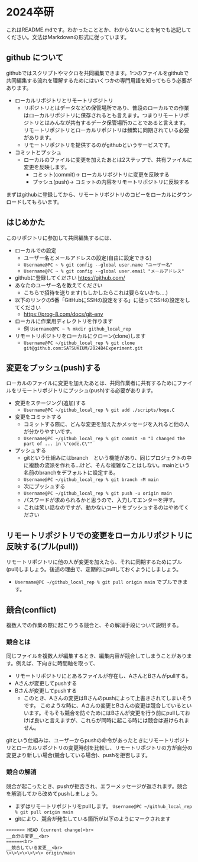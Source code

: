 # 2024卒研

これはREADME.mdです。わかったこととか、わからないことを何でも追記してください。文法はMarkdownの形式に従っています。

## github について

githubではスクリプトやマクロを共同編集できます。1つのファイルをgithubで共同編集する流れを理解するためにはいくつかの専門用語を知ってもらう必要があります。
- ローカルリポジトリとリモートリポジトリ
    - リポジトリとはデータなどの保管場所であり、普段のローカルでの作業はローカルリポジトリに保存されるとも言えます。つまりリモートリポジトリとはみんなが共有するデータ保管場所のことであると言えます。リモートリポジトリとローカルリポジトリは頻繁に同期されている必要があります。
    - リモートリポジトリを提供するのがgithubというサービスです。
- コミットとプッシュ
    - ローカルのファイルに変更を加えたあとは2ステップで、共有ファイルに変更を反映します。
        - コミット(commit)-> ローカルリポジトリに変更を反映する
        - プッシュ(push)-> コミットの内容をリモートリポジトリに反映する

まずはgithubに登録してから、リモートリポジトリのコピーをローカルにダウンロードしてもらいます。

## はじめかた

このリポジトリに参加して共同編集するには、
- ローカルでの設定
    - ユーザー名とメールアドレスの設定(自由に設定できる)
    - `Username@PC ~ % git config --global user.name "ユーザー名"`
    - `Username@PC ~ % git config --global user.email "メールアドレス"`
- githubに登録してください https://github.com/
- あなたのユーザー名を教えてください
    - こちらで招待を送ります(もしかしたらこれは要らないかも....)
- 以下のリンクの5番「GitHubにSSHの設定をする」に従ってSSHの設定をしてください
    - https://prog-8.com/docs/git-env
- ローカルに作業用ディレクトリを作ります
    - 例 `Username@PC ~ % mkdir github_local_rep`
- リモートリポジトリをローカルにクローン(clone)します
    - `Username@PC ~/github_local_rep % git clone git@github.com:SATSUKIUM/2024B4Experiment.git`

## 変更をプッシュ(push)する

ローカルのファイルに変更を加えたあとは、共同作業者に共有するためにファイルをリモートリポジトリにプッシュ(push)する必要があります。
- 変更をステージング(追加)する
    - `Username@PC ~/github_local_rep % git add ./scripts/hoge.C`
- 変更をコミットする
    - コミットする際に、どんな変更を加えたかメッセージを入れると他の人が分かりやすいです。
    - `Username@PC ~/github_local_rep % git commit -m "I changed the part of ... in \"code.C\""`
- プッシュする
    - gitという仕組みにはbranch　という機能があり、同じプロジェクトの中に複数の流派を作れる...けど、そんな複雑なことはしない。mainという名前のbranchをデフォルトに設定する。
    - `Username@PC ~/github_local_rep % git branch -M main`
    - 次にプッシュする
    - `Username@PC ~/github_local_rep % git push -u origin main`
    - パスワードが求められるかと思うので、入力してエンターを押す。
  - これは笑い話なのですが、動かないコードをプッシュするのはやめてください

## リモートリポジトリでの変更をローカルリポジトリに反映する(プル(pull))

リモートリポジトリに他の人が変更を加えたら、それに同期するためにプル(pull)しましょう。後述の理由で、定期的にpullしておくようにしましょう。
- `Username@PC ~/github_local_rep % git pull origin main` でプルできます。

## 競合(conflict)
複数人での作業の際に起こりうる競合と、その解消手段について説明する。
### 競合とは
同じファイルを複数人が編集するとき、編集内容が競合してしまうことがあります。例えば、下向きに時間軸を取って、
- リモートリポジトリにとあるファイルが存在し、AさんとBさんがpullする。
- Aさんが変更してpushする
- Bさんが変更してpushする
    - このとき、Aさんの変更はBさんのpushによって上書きされてしまいそうです。
このような時に、Aさんの変更とBさんの変更は競合しているといいます。そもそも競合を防ぐためにはBさんが変更を行う前にpullしておけば良いと言えますが、これらが同時に起こる時には競合は避けられません。

gitという仕組みは、ユーザーからpushの命令があったときにリモートリポジトリとローカルリポジトリの変更時刻を比較し、リモートリポジトリの方が自分の変更より新しい場合(競合している場合)、pushを拒否します。
### 競合の解消
競合が起こったとき、pushが拒否され、エラーメッセージが返されます。競合を解消してから改めてpushしましょう。
- まずはリモートリポジトリをpullします。 `Username@PC ~/github_local_rep % git pull origin main`
- gitにより、競合が発生している箇所が以下のようにマークされます
```
<<<<<<< HEAD (current change)<br>
__自分の変更__<br>
======<br>
__競合している変更__<br>
\>\>\>\>\>\>\> origin/main
```
